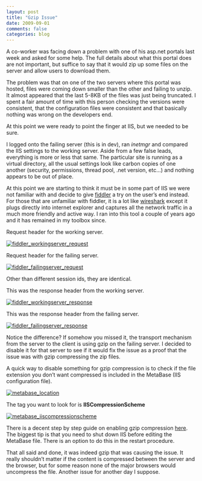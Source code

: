 ```yaml
---
layout: post
title: "Gzip Issue"
date: 2009-09-01
comments: false
categories: blog
---
```


A co-worker was facing down a problem with one of his asp.net portals last week and asked for some help. The full details about what this portal does are not important, but suffice to say that it would zip up some files on the server and allow users to download them.

The problem was that on one of the two servers where this portal was hosted, files were coming down smaller than the other and failing to unzip. It almost appeared that the last 5-8KB of the files was just being truncated. I spent a fair amount of time with this person checking the versions were consistent, that the configuration files were consistent and that basically nothing was wrong on the developers end.

At this point we were ready to point the finger at IIS, but we needed to be sure.

I logged onto the failing server (this is in dev), ran _inetmgr_ and compared the IIS settings to the working server. Aside from a few false leads, everything is more or less that same. The particular site is running as a virtual directory, all the usual settings look like carbon copies of one another (security, permissions, thread pool, .net version, etc…) and nothing appears to be out of place.

At this point we are starting to think it must be in some part of IIS we were not familiar with and decide to give [fiddler](http://www.fiddler2.com/fiddler2/) a try on the user’s end instead. For those that are unfamiliar with fiddler, it is a lot like [wireshark](http://www.wireshark.org/) except it plugs directly into internet explorer and captures all the network traffic in a much more friendly and active way. I ran into this tool a couple of years ago and it has remained in my toolbox since.

Request header for the working server.

[![fiddler_workingserver_request](http://lh3.ggpht.com/_VrsVJGFhz4c/SpvyhrEFWZI/AAAAAAAABrI/RKG5oPA-1TU/fiddler_workingserver_request_thumb%5B7%5D.jpg?imgmax=800 "fiddler_workingserver_request")](http://lh3.ggpht.com/_VrsVJGFhz4c/SpvyhVvqAhI/AAAAAAAABrE/qzKAp6coQk0/s1600-h/fiddler_workingserver_request%5B11%5D.jpg)

Request header for the failing server.

[![fiddler_failingserver_request](http://lh6.ggpht.com/_VrsVJGFhz4c/SpvyinAYolI/AAAAAAAABrQ/nwSXFi9WjuE/fiddler_failingserver_request_thumb%5B6%5D.jpg?imgmax=800 "fiddler_failingserver_request")](http://lh4.ggpht.com/_VrsVJGFhz4c/Spvyh9FFWcI/AAAAAAAABrM/EjmvrI-ymak/s1600-h/fiddler_failingserver_request%5B8%5D.jpg)

Other than different session ids, they are identical.

This was the response header from the working server.

[![fiddler_workingserver_response](http://lh6.ggpht.com/_VrsVJGFhz4c/SpvykEHu6OI/AAAAAAAABrY/u7X9ZYGVuW0/fiddler_workingserver_response_thumb%5B8%5D.jpg?imgmax=800 "fiddler_workingserver_response")](http://lh5.ggpht.com/_VrsVJGFhz4c/SpvyiztCjVI/AAAAAAAABrU/d_Ah7vjXEGU/s1600-h/fiddler_workingserver_response%5B10%5D.jpg)

This was the response header from the failing server.

[![fiddler_failingserver_response](http://lh5.ggpht.com/_VrsVJGFhz4c/Spvyk0E-_2I/AAAAAAAABrg/sQ7f1enNkGo/fiddler_failingserver_response_thumb%5B7%5D.jpg?imgmax=800 "fiddler_failingserver_response")](http://lh4.ggpht.com/_VrsVJGFhz4c/SpvykcAfgrI/AAAAAAAABrc/_Li7HVLmGm0/s1600-h/fiddler_failingserver_response%5B9%5D.jpg)

Notice the difference? If somehow you missed it, the transport mechanism from the server to the client is using gzip on the failing server. I decided to disable it for that server to see if it would fix the issue as a proof that the issue was with gzip compressing the zip files.

A quick way to disable something for gzip compression is to check if the file extension you don’t want compressed is included in the MetaBase (IIS configuration file).

[![metabase_location](http://lh4.ggpht.com/_VrsVJGFhz4c/SpvymB3w04I/AAAAAAAABro/OjXoEwoQjHU/metabase_location_thumb%5B1%5D.png?imgmax=800 "metabase_location")](http://lh5.ggpht.com/_VrsVJGFhz4c/SpvyldtQvoI/AAAAAAAABrk/rZe6M-6v-S8/s1600-h/metabase_location%5B1%5D.png)

The tag you want to look for is **IISCompressionScheme**

[![metabase_iiscompressionscheme](http://lh3.ggpht.com/_VrsVJGFhz4c/SpvymxUcFBI/AAAAAAAABrw/0LYSWQBxsog/metabase_iiscompressionscheme_thumb%5B1%5D.png?imgmax=800 "metabase_iiscompressionscheme")](http://lh6.ggpht.com/_VrsVJGFhz4c/SpvymYsZNzI/AAAAAAAABrs/dvzCmvr6xF8/s1600-h/metabase_iiscompressionscheme%5B1%5D.png)

There is a decent step by step guide on enabling gzip compression [here](http://dev1.wordpress.com/2008/12/30/step-by-step-setting-up-gzip-on-iis-6-compressing-servers-output-stream/). The biggest tip is that you need to shut down IIS before editing the MetaBase file. There is an option to do this in the restart procedure.

That all said and done, it was indeed gzip that was causing the issue. It really shouldn’t matter if the content is compressed between the server and the browser, but for some reason none of the major browsers would uncompress the file. Another issue for another day I suppose.
